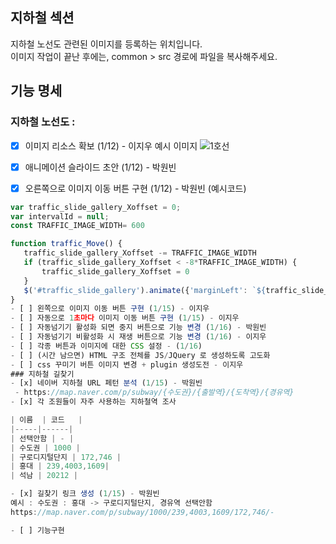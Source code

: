 ## 지하철 섹션
지하철 노선도 관련된 이미지를 등록하는 위치입니다.  
이미지 작업이 끝난 후에는, common > src 경로에 파일을 복사해주세요.

## 기능 명세
### 지하철 노선도 :
- [x] 이미지 리소스 확보 (1/12)  - 이지우
 예시 이미지
![1호선](https://mblogthumb-phinf.pstatic.net/20150627_37/revolutio419_1435375888142XpTtP_PNG/LINE_1.png?type=w420)
- [x] 애니메이션 슬라이드 초안 (1/12) - 박원빈
  
- [x] 오른쪽으로 이미지 이동 버튼 구현 (1/12) - 박원빈 (예시코드)
 ```js
var traffic_slide_gallery_Xoffset = 0;
var intervalId = null;
const TRAFFIC_IMAGE_WIDTH= 600

function traffic_Move() {
    traffic_slide_gallery_Xoffset -= TRAFFIC_IMAGE_WIDTH
    if (traffic_slide_gallery_Xoffset < -8*TRAFFIC_IMAGE_WIDTH) {
        traffic_slide_gallery_Xoffset = 0
    }
    $('#traffic_slide_gallery').animate({'marginLeft': `${traffic_slide_gallery_Xoffset}px`}, 300)
}
- [ ] 왼쪽으로 이미지 이동 버튼 구현 (1/15) - 이지우
- [ ] 자동으로 1초마다 이미지 이동 버튼 구현 (1/15) - 이지우
- [ ] 자동넘기기 활성화 되면 중지 버튼으로 기능 변경 (1/16) - 박원빈
- [ ] 자동넘기기 비활성화 시 재생 버튼으로 기능 변경 (1/16) - 이지우
- [ ] 각종 버튼과 이미지에 대한 CSS 설정 - (1/16)
- [ ] (시간 남으면) HTML 구조 전체를 JS/JQuery 로 생성하도록 고도화
- [ ] css 꾸미기 버튼 이미지 변경 + plugin 생성도전 - 이지우 
### 지하철 길찾기
- [x] 네이버 지하철 URL 페턴 분석 (1/15) - 박원빈
  - https://map.naver.com/p/subway/{수도권}/{출발역}/{도착역}/{경유역}
- [x] 각 조원들이 자주 사용하는 지하철역 조사

| 이름  | 코드   |
|-----|------|
| 선택안함 | - |
| 수도권 | 1000 |
| 구로디지털단지 | 172,746 | 
| 홍대 | 239,4003,1609|
| 석남 | 20212 |

- [x] 길찾기 링크 생성 (1/15) - 박원빈  
예시 : 수도권 : 홍대 -> 구로디지털단지, 경유역 선택안함
https://map.naver.com/p/subway/1000/239,4003,1609/172,746/-

- [ ] 기능구현
